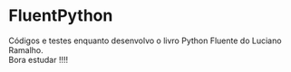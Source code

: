 # FluentPython
Códigos e testes enquanto desenvolvo o livro Python Fluente do Luciano Ramalho.
<br>
Bora estudar !!!!
